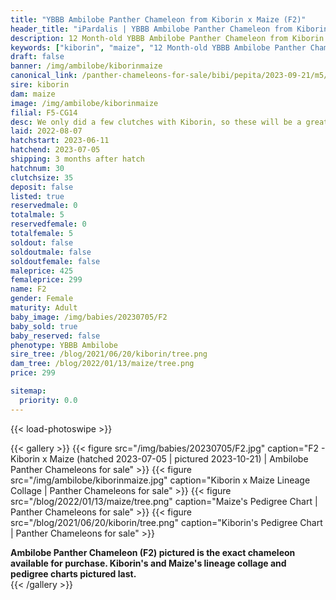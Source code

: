 ```yaml
---
title: "YBBB Ambilobe Panther Chameleon from Kiborin x Maize (F2)"
header_title: "iPardalis | YBBB Ambilobe Panther Chameleon from Kiborin x Maize | F2"
description: 12 Month-old YBBB Ambilobe Panther Chameleon from Kiborin and Maize. We only did a few clutches with Kiborin, so these will be a great ybbb option from a limited gene pool We've included sire and dam dendrograms if available, but you can view our Kiborin or Maize breeder pages for more information.
keywords: ["kiborin", "maize", "12 Month-old YBBB Ambilobe Panther Chameleon", "baby chameleons for sale", "buy panther chameleon", "panther for sale", "ambilobe panther chameleons for sale", "ambilobe panther chameleon for sale"]
draft: false
banner: /img/ambilobe/kiborinmaize
canonical_link: /panther-chameleons-for-sale/bibi/pepita/2023-09-21/m5/
sire: kiborin
dam: maize
image: /img/ambilobe/kiborinmaize
filial: F5-CG14
desc: We only did a few clutches with Kiborin, so these will be a great ybbb option from a limited gene pool
laid: 2022-08-07
hatchstart: 2023-06-11
hatchend: 2023-07-05
shipping: 3 months after hatch
hatchnum: 30
clutchsize: 35
deposit: false
listed: true
reservedmale: 0
totalmale: 5
reservedfemale: 0
totalfemale: 5
soldout: false
soldoutmale: false
soldoutfemale: false
maleprice: 425
femaleprice: 299
name: F2
gender: Female
maturity: Adult
baby_image: /img/babies/20230705/F2
baby_sold: true
baby_reserved: false
phenotype: YBBB Ambilobe
sire_tree: /blog/2021/06/20/kiborin/tree.png
dam_tree: /blog/2022/01/13/maize/tree.png
price: 299

sitemap: 
  priority: 0.0
---
```


{{< load-photoswipe >}}

{{< gallery >}}
  {{< figure src="/img/babies/20230705/F2.jpg" caption="F2 - Kiborin x Maize (hatched 2023-07-05 | pictured 2023-10-21) | Ambilobe Panther Chameleons for sale" >}}
  {{< figure src="/img/ambilobe/kiborinmaize.jpg" caption="Kiborin x Maize Lineage Collage | Panther Chameleons for sale" >}}
  {{< figure src="/blog/2022/01/13/maize/tree.png" caption="Maize's Pedigree Chart | Panther Chameleons for sale" >}}
  {{< figure src="/blog/2021/06/20/kiborin/tree.png" caption="Kiborin's Pedigree Chart | Panther Chameleons for sale" >}}
  <figcaption itemprop="description"><strong>Ambilobe Panther Chameleon (F2) pictured is the exact chameleon available for purchase. Kiborin's and Maize's lineage collage and pedigree charts pictured last.</strong></figcaption>
{{< /gallery >}}
